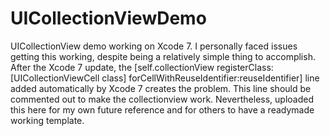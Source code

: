# UICollectionViewDemo
UICollectionView demo working on Xcode 7.
I personally faced issues getting this working, despite being a relatively simple thing to accomplish. After the Xcode 7 update, the [self.collectionView registerClass:[UICollectionViewCell class] forCellWithReuseIdentifier:reuseIdentifier] line added automatically by Xcode 7 creates the problem. This line should be commented out to make the collectionview work. Nevertheless, uploaded this here for my own future reference and for others to have a readymade working template.
